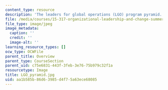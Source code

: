 ```yaml
---
content_type: resource
description: 'The leaders for global operations (LGO) program pyramid. '
file: /media/courses/15-317-organizational-leadership-and-change-summer-2009/aa1b585b86d63985d4f75a63ece68085_LGO_pyramid.jpg
file_type: image/jpeg
image_metadata:
  caption: ''
  credit: ''
  image-alt: ''
learning_resource_types: []
ocw_type: OCWFile
parent_title: Overview
parent_type: CourseSection
parent_uid: c75e6831-443f-3feb-3e76-75b979c32f1a
resourcetype: Image
title: LGO_pyramid.jpg
uid: aa1b585b-86d6-3985-d4f7-5a63ece68085
---
```

